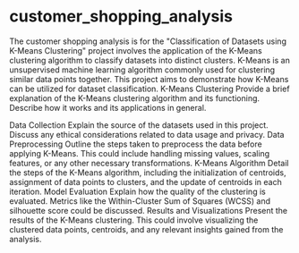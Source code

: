 # customer_shopping_analysis
The customer shopping analysis is for the "Classification of Datasets using K-Means Clustering" project involves the application of the K-Means clustering algorithm to classify datasets into distinct clusters. K-Means is an unsupervised machine learning algorithm commonly used for clustering similar data points together. This project aims to demonstrate how K-Means can be utilized for dataset classification.
K-Means Clustering
Provide a brief explanation of the K-Means clustering algorithm and its functioning. Describe how it works and its applications in general.

Data Collection
Explain the source of the datasets used in this project. Discuss any ethical considerations related to data usage and privacy.
Data Preprocessing
Outline the steps taken to preprocess the data before applying K-Means. This could include handling missing values, scaling features, or any other necessary transformations.
K-Means Algorithm
Detail the steps of the K-Means algorithm, including the initialization of centroids, assignment of data points to clusters, and the update of centroids in each iteration.
Model Evaluation
Explain how the quality of the clustering is evaluated. Metrics like the Within-Cluster Sum of Squares (WCSS) and silhouette score could be discussed.
Results and Visualizations
Present the results of the K-Means clustering. This could involve visualizing the clustered data points, centroids, and any relevant insights gained from the analysis.
